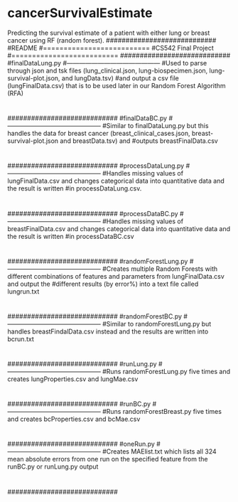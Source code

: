 # cancerSurvivalEstimate
Predicting the survival estimate of a patient with either lung or breast cancer using RF (random forest). 
############################
#README
#==========================
#CS542 Final Project
#==========================
############################
#finalDataLung.py
#———————————————
#Used to parse through json and tsk files (lung_clinical.json, lung-biospecimen.json, lung-survival-plot.json, and lungData.tsv)
#and output a csv file (lungFinalData.csv) that is to be used later in our Random Forest Algorithm (RFA)
#
############################
#finalDataBC.py
#———————————————
#Similar to finalDataLung.py but this handles the data for breast cancer (breast_clinical_cases.json, breast-survival-plot.json and breastData.tsv) and 
#outputs breastFinalData.csv
#
############################
#processDataLung.py
#———————————————
#Handles missing values of lungFinalData.csv and changes categorical data into quantitative data and the result is written 
#in processDataLung.csv.
#
############################
#processDataBC.py
#———————————————
#Handles missing values of breastFinalData.csv and changes categorical data into quantitative data and the result is written 
#in processDataBC.csv
#
############################
#randomForestLung.py
#———————————————
#Creates multiple Random Forests with different combinations of features and parameters from lungFinalData.csv and output the
#different results (by error%) into a text file called lungrun.txt
#
############################
#randomForestBC.py
#———————————————
#Similar to randomForestLung.py but handles breastFindalData.csv instead and the results are written into bcrun.txt
#
############################
#runLung.py
#———————————————
#Runs randomForestLung.py five times and creates lungProperties.csv and lungMae.csv
#
############################
#runBC.py
#———————————————
#Runs randomForestBreast.py five times and creates bcProperties.csv and bcMae.csv
#
############################
#oneRun.py
#———————————————
#Creates MAElist.txt which lists all 324 mean absolute errors from one run on the specified feature from the runBC.py or runLung.py output
#
############################

